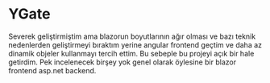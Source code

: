 # YGate

Severek geliştirmiştim ama blazorun boyutlarının ağır olması ve bazı teknik nedenlerden geliştirmeyi bıraktım yerine angular frontend geçtim ve daha az dinamik objeler kullanmayı tercih ettim.
Bu sebeple bu projeyi açık bir hale getirdim. Pek incelenecek birşey yok genel olarak öylesine bir blazor frontend asp.net backend.
